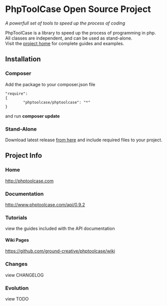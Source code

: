 
# PhpToolCase Open Source Project

*A powerfull set of tools to speed up the process of coding*

PhpToolCase is a library to speed up the process of programming in php.<br>
All classes are independent, and can be used as stand-alone.<br>
Visit the [project home](http://phptoolcase.com) for complete guides and examples.

## Installation

### Composer

Add the package to your composer.json file

```
"require": 
{
        "phptoolcase/phptoolcase": "*"
}
```

and run **composer update**

### Stand-Alone 

Download latest release [from here](https://github.com/ground-creative/phptoolcase/releases/) and include required files to your project.<br>

## Project Info

### Home
http://phptoolcase.com

### Documentation
http://www.phptoolcase.com/api/0.9.2

### Tutorials
view the guides included with the API documentation

#### Wiki Pages
https://github.com/ground-creative/phptoolcase/wiki<br>

### Changes
view CHANGELOG

### Evolution
view TODO
